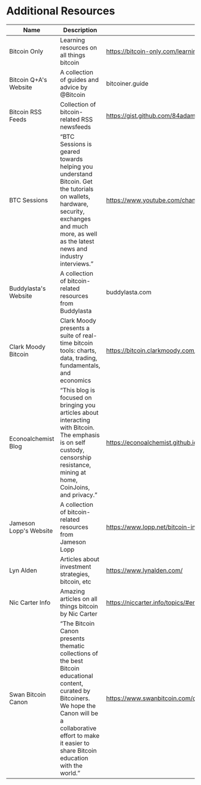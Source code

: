 # Additional Resources

| Name                   	| Description                                                                                                                                                                                                                     	| Link                                                            	|
|------------------------	|---------------------------------------------------------------------------------------------------------------------------------------------------------------------------------------------------------------------------------	|-----------------------------------------------------------------	|
| Bitcoin Only           	| Learning resources on all things bitcoin                                                                                                                                                                                        	| https://bitcoin-only.com/learning-resources                     	|
| Bitcoin Q+A's Website  	| A collection of guides and advice by @Bitcoin                                                                                                                                                                                   	| bitcoiner.guide                                                 	|
| Bitcoin RSS Feeds      	| Collection of bitcoin-related RSS newsfeeds                                                                                                                                                                                     	| https://gist.github.com/84adam/8b1961cbd0e0e36b08efac842ab1ad07 	|
| BTC Sessions           	| “BTC Sessions is geared towards helping you understand Bitcoin. Get the tutorials on wallets, hardware, security, exchanges and much more, as well as the latest news and industry interviews.”                                 	| https://www.youtube.com/channel/UChzLnWVsl3puKQwc5PoO6Zg        	|
| Buddylasta's Website   	| A collection of bitcoin-related resources from Buddylasta                                                                                                                                                                       	| buddylasta.com                                                  	|
| Clark Moody Bitcoin    	| Clark Moody presents a suite of real-time bitcoin tools: charts, data, trading, fundamentals, and economics                                                                                                                     	| https://bitcoin.clarkmoody.com/                                 	|
| Econoalchemist Blog    	| “This blog is focused on bringing you articles about interacting with Bitcoin. The emphasis is on self custody, censorship resistance, mining at home, CoinJoins, and privacy.”                                                 	| https://econoalchemist.github.io/about/                         	|
| Jameson Lopp's Website 	| A collection of bitcoin-related resources from Jameson Lopp                                                                                                                                                                     	| https://www.lopp.net/bitcoin-information.html                   	|
| Lyn Alden              	| Articles about investment strategies, bitcoin, etc                                                                                                                                                                              	| https://www.lynalden.com/                                       	|
| Nic Carter Info        	| Amazing articles on all things bitcoin by Nic Carter                                                                                                                                                                            	| https://niccarter.info/topics/#energy                           	|
| Swan Bitcoin Canon     	| “The Bitcoin Canon presents thematic collections of the best Bitcoin educational content, curated by Bitcoiners. We hope the Canon will be a collaborative effort to make it easier to share Bitcoin education with the world.” 	| https://www.swanbitcoin.com/canon/                              	|